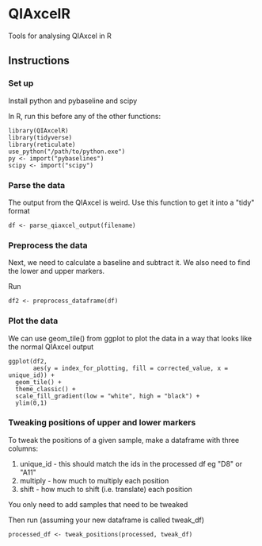 # QIAxcelR
Tools for analysing QIAxcel in R

## Instructions

### Set up

Install python and pybaseline and scipy

In R, run this before any of the other functions:

```
library(QIAxcelR)
library(tidyverse)
library(reticulate)
use_python("/path/to/python.exe")
py <- import("pybaselines")
scipy <- import("scipy")
```

### Parse the data

The output from the QIAxcel is weird. Use this function to get it into a "tidy" format

```
df <- parse_qiaxcel_output(filename)
```

### Preprocess the data

Next, we need to calculate a baseline and subtract it. We also need to find the lower and upper markers.

Run

```
df2 <- preprocess_dataframe(df)
```

### Plot the data

We can use geom_tile() from ggplot to plot the data in a way that looks like the normal QIAxcel output

```
ggplot(df2, 
       aes(y = index_for_plotting, fill = corrected_value, x = unique_id)) +
  geom_tile() +
  theme_classic() +
  scale_fill_gradient(low = "white", high = "black") +
  ylim(0,1)
```

### Tweaking positions of upper and lower markers

To tweak the positions of a given sample, make a dataframe with three columns:
1. unique_id - this should match the ids in the processed df eg "D8" or "A11"
2. multiply - how much to multiply each position
3. shift - how much to shift (i.e. translate) each position

You only need to add samples that need to be tweaked

Then run (assuming your new dataframe is called tweak_df)

```
processed_df <- tweak_positions(processed, tweak_df)
```
